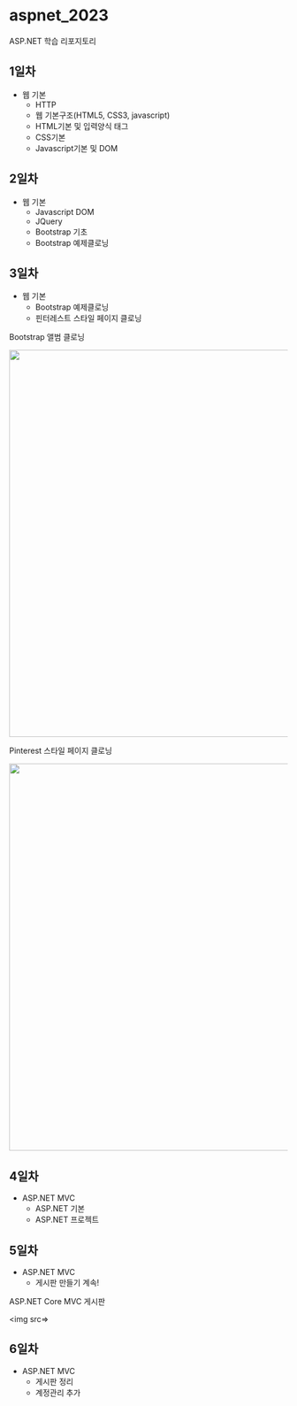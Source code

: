 # aspnet_2023
ASP.NET 학습 리포지토리

## 1일차
- 웹 기본
    - HTTP
    - 웹 기본구조(HTML5, CSS3, javascript)
    - HTML기본 및 입력양식 태그
    - CSS기본
    - Javascript기본 및 DOM

## 2일차
- 웹 기본
    - Javascript DOM
    - JQuery
    - Bootstrap 기초
    - Bootstrap 예제클로닝

## 3일차
- 웹 기본
    - Bootstrap 예제클로닝
    - 핀터레스트 스타일 페이지 클로닝

Bootstrap 앨범 클로닝

<img src="https://github.com/hun2mung/aspnet_2023/blob/main/images/bootstrap.gif" width="700">

Pinterest 스타일 페이지 클로닝

<img src="https://github.com/hun2mung/aspnet_2023/blob/main/images/pinterest.gif" width="700">


## 4일차
- ASP.NET MVC
    - ASP.NET 기본
    - ASP.NET 프로젝트


## 5일차
- ASP.NET MVC
    - 게시판 만들기 계속!

ASP.NET Core MVC 게시판

<img src=>

## 6일차
- ASP.NET MVC
    - 게시판 정리
    - 계정관리 추가